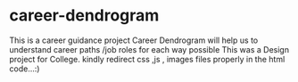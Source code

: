 # career-dendrogram
This is a career guidance project 
   Career Dendrogram will help us to understand career paths /job roles for each way possible 
      This was a Design project for College.
         kindly redirect css ,js , images files properly in the html code...:) 
